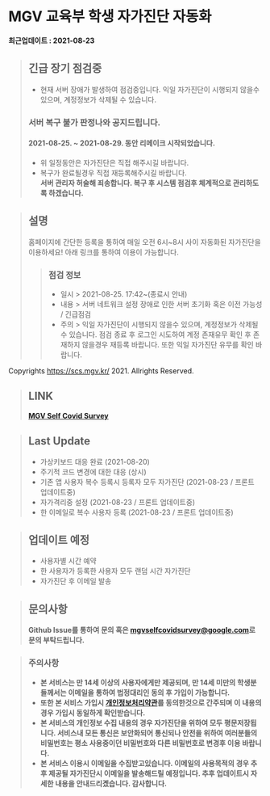 # MGV 교육부 학생 자가진단 자동화 
**최근업데이트 : 2021-08-23**
> ## **긴급 장기 점검중**
> - 현재 서버 장애가 발생하여 점검중입니다. 익일 자가진단이 시행되지 않을수 있으며, 계정정보가 삭제될 수 있습니다.
> ### 서버 복구 불가 판정나와 공지드립니다.  
> #### 2021-08-25. ~ 2021-08-29. 동안 리메이크 시작되었습니다.
> - 위 일정동안은 자가진단은 직접 해주시길 바랍니다.
> - 복구가 완료될경우 직접 재등록해주시길 바랍니다.  
> **서버 관리자 허술해 죄송합니다. 복구 후 시스템 점검후 체계적으로 관리하도록 하겠습니다.**

> ## 설명
> 홈페이지에 간단한 등록을 통하여 매일 오전 6시~8시 사이 자동화된 자가진단을 이용하세요!
> 아래 링크를 통하여 이용이 가능합니다.
> > ### 점검 정보
> > - 일시 > 2021-08-25. 17:42~(종료시 안내)
> > - 내용 > 서버 네트워크 설정 장애로 인한 서버 초기화 혹은 이전 가능성 / 긴급점검
> > - 주의 > 익일 자가진단이 시행되지 않을수 있으며, 계정정보가 삭제될 수 있습니다. 점검 종료 후 로그인 시도하여 계정 존재유무 확인 후 존재하지 않을경우 재등록 바랍니다. 또한 익일 자가진단 유무를 확인 바랍니다.

Copyrights https://scs.mgv.kr/ 2021. Allrights Reserved.

> ## LINK
> **[MGV Self Covid Survey](https://scs.mgv.kr/)**

> ## Last Update
> - 가상키보드 대응 완료 (2021-08-20)
> - 주기적 코드 변경에 대한 대응 (상시)
> - 기존 앱 사용자 복수 등록시 등록자 모두 자가진단 (2021-08-23 / 프론트 업데이트중)
> - 자가격리중 설정 (2021-08-23 / 프론트 업데이트중)
> - 한 이메일로 복수 사용자 등록 (2021-08-23 / 프론트 업데이트중)

> ## 업데이트 예정
> - 사용자별 시간 예약
> - 한 사용자가 등록한 사용자 모두 랜덤 시간 자가진단
> - 자가진단 후 이메일 발송

> ## 문의사항
> **Github Issue를 통하여 문의 혹은 <mgvselfcovidsurvey@google.com>로 문의 부탁드립니다.**

> ### 주의사항
> - **본 서비스는 만 14세 이상의 사용자에게만 제공되며, 만 14세 미만의 학생분들께서는 이메일을 통하여 법정대리인 동의 후 가입이 가능합니다.**
> - **또한 본 서비스 가입시 [개인정보처리약관](https://scs.mgv.kr/policy)를 동의한것으로 간주되며 이 내용의 경우 가입시 동일하게 확인받습니다.**
> - **본 서비스의 개인정보 수집 내용의 경우 자가진단을 위하여 모두 평문저장됩니다. 서비스내 모든 통신은 보안화되어 통신되나 안전을 위하여 여러분들의 비밀번호는 평소 사용중이던 비밀번호와 다른 비밀번호로 변경후 이용 바랍니다.**
> - __본 서비스 이용시 이메일을 수집받고있습니다. 이메일의 사용목적의 경우 추후 제공될 자가진단시 이메일을 발송해드릴 예정입니다. 추후 업데이트시 자세한 내용을 안내드리곘습니다. 감사합니다.__
